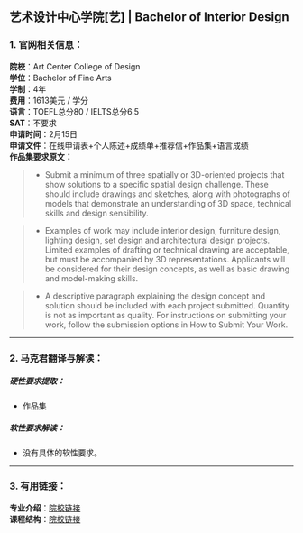 ## 艺术设计中心学院[艺] | Bachelor of Interior Design


### 1. 官网相关信息：

**院校**：Art Center College of Design  
**学位**：Bachelor of Fine Arts   
**学制**：4年  
**费用**：1613美元 / 学分  
**语言**：TOEFL总分80 / IELTS总分6.5  
**SAT**：不要求    
**申请时间**：2月15日   
**申请文件**：在线申请表+个人陈述+成绩单+推荐信+作品集+语言成绩  
**作品集要求原文：**   

> - Submit a minimum of three spatially or 3D-oriented projects that show solutions to a specific spatial design challenge. These should include drawings and sketches, along with photographs of models that demonstrate an understanding of 3D space, technical skills and design sensibility.

> - Examples of work may include interior design, furniture design, lighting design, set design and architectural design projects. Limited examples of drafting or technical drawing are acceptable, but must be accompanied by 3D representations. Applicants will be considered for their design concepts, as well as basic drawing and model-making skills.

> - A descriptive paragraph explaining the design concept and solution should be included with each project submitted. Quantity is not as important as quality. For instructions on submitting your work, follow the submission options in How to Submit Your Work.
  




---


### 2. 马克君翻译与解读：

##### 硬性要求提取：
- 作品集


##### 软性要求解读：
- 没有具体的软性要求。


---


### 3. 有用链接：

**专业介绍**：[院校链接](http://www.artcenter.edu/academics/undergraduate-degrees/environmental-design/overview.html)  
**课程结构**：[院校链接](http://www.saic.edu/academics/departments/aiado/courses) 
